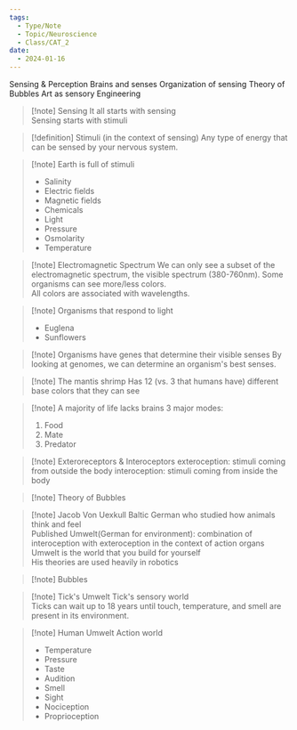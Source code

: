 ```yaml
---
tags:
  - Type/Note
  - Topic/Neuroscience
  - Class/CAT_2
date:
  - 2024-01-16
---
```


Sensing & Perception
Brains and senses
Organization of sensing
Theory of Bubbles
Art as sensory
Engineering

> [!note] Sensing
> It all starts with sensing  
> Sensing starts with stimuli  

> [!definition] Stimuli (in the context of sensing)
> Any type of energy that can be sensed by your nervous system. 

> [!note] Earth is full of stimuli
> - Salinity
> - Electric fields
> - Magnetic fields
> - Chemicals
> - Light
> - Pressure
> - Osmolarity
> - Temperature

> [!note] Electromagnetic Spectrum
> We can only see a subset of the electromagnetic spectrum, the visible spectrum (380-760nm). Some organisms can see more/less colors.  
> All colors are associated with wavelengths. 

> [!note] Organisms that respond to light
> - Euglena
> - Sunflowers

> [!note] Organisms have genes that determine their visible senses
> By looking at genomes, we can determine an organism's best senses. 

> [!note] The mantis shrimp
> Has 12 (vs. 3 that humans have) different base colors that they can see

> [!note] A majority of life lacks brains
> 3 major modes: 
> 1. Food
> 2. Mate
> 3. Predator

> [!note] Exteroreceptors & Interoceptors
> exteroception: stimuli coming from outside the body
> interoception: stimuli coming from inside the body

> [!note] Theory of Bubbles

> [!note] Jacob Von Uexkull
> Baltic German who studied how animals think and feel  
> Published Umwelt(German for environment): combination of interoception with exteroception in the context of action organs  
> Umwelt is the world that you build for yourself  
> His theories are used heavily in robotics  

> [!note] Bubbles

> [!note] Tick's Umwelt
> Tick's sensory world  
> Ticks can wait up to 18 years until touch, temperature, and smell are present in its environment.

> [!note] Human Umwelt
> Action world  
> - Temperature
> - Pressure
> - Taste
> - Audition
> - Smell
> - Sight
> - Nociception
> - Proprioception